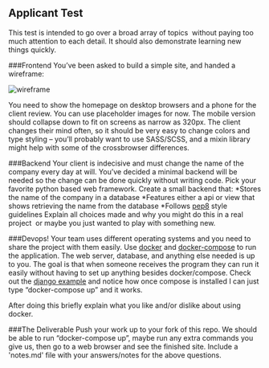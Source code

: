 ## Applicant Test

This test is intended to go over a broad array of topics ­ without paying too much attention to each detail. It should also demonstrate learning new things quickly.

###Frontend
You’ve been asked to build a simple site, and handed a wireframe:

![wireframe](https://raw.githubusercontent.com/thelabnyc/applicant-test/master/images/wireframe.jpg)

You need to show the homepage on desktop browsers and a phone for the client review. You can use placeholder images for now. The mobile version should collapse down to fit on screens as narrow as 320px. The client changes their mind often, so it should be very easy to change colors and type styling – you’ll probably want to use SASS/SCSS, and a mixin library might help with some of the cross­browser differences.

###Backend
Your client is indecisive and must change the name of the company every day at will. You’ve decided a minimal backend will be needed so the change can be done quickly without writing code. Pick your favorite python based web framework. Create a small backend that:
*Stores the name of the company in a database
*Features either a api or view that shows retrieving the name from the database
*Follows [pep8](https://www.python.org/dev/peps/pep-0008/) style guidelines
Explain all choices made and why you might do this in a real project ­ or maybe you just wanted to play with something new.

###Devops!
Your team uses different operating systems and you need to share the project with them easily.
Use [docker](https://docs.docker.com/) and [docker-compose](https://docs.docker.com/compose/) to run the application. The web server, database, and anything else needed is up to you. The goal is that when someone receives the program they can run it easily without having to set up anything besides docker/compose. Check out the [django example](https://docs.docker.com/compose/django/) and notice how once compose is installed I can just type “docker-compose up” and it works.

After doing this briefly explain what you like and/or dislike about using docker.

###The Deliverable
Push your work up to your fork of this repo. We should be able to run “docker-compose up”, maybe run any extra commands you give us, then go to a web browser and see the finished site. Include a 'notes.md' file with your answers/notes for the above questions.
